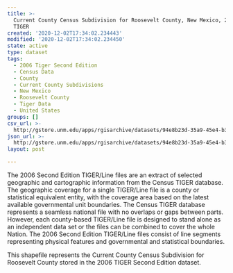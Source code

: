 ```yaml
---
title: >-
  Current County Census Subdivision for Roosevelt County, New Mexico, 2006se
  TIGER
created: '2020-12-02T17:34:02.234443'
modified: '2020-12-02T17:34:02.234450'
state: active
type: dataset
tags:
  - 2006 Tiger Second Edition
  - Census Data
  - County
  - Current County Subdivisions
  - New Mexico
  - Roosevelt County
  - Tiger Data
  - United States
groups: []
csv_url: >-
  http://gstore.unm.edu/apps/rgisarchive/datasets/94e8b23d-35a9-45e4-b350-cd33f12b98d7/tgr2006se_roos_cousubcu.derived.csv
json_url: >-
  http://gstore.unm.edu/apps/rgisarchive/datasets/94e8b23d-35a9-45e4-b350-cd33f12b98d7/tgr2006se_roos_cousubcu.derived.json
layout: post

---
```

The 2006 Second Edition TIGER/Line files are an extract of selected geographic and cartographic information from the Census TIGER database.  The geographic coverage for a single TIGER/Line file is a county or statistical equivalent entity, with the coverage area based on the latest available governmental unit boundaries. The Census TIGER database represents a seamless national file with no overlaps or gaps between parts.  However, each county-based TIGER/Line file is designed to stand alone as an independent data set or the files can be combined to cover the whole Nation.  The 2006 Second Edition  TIGER/Line files consist of line segments representing physical features and governmental and statistical boundaries.  

This shapefile represents the Current County Census Subdivision for Roosevelt County stored in the 2006 TIGER Second Edition dataset.
